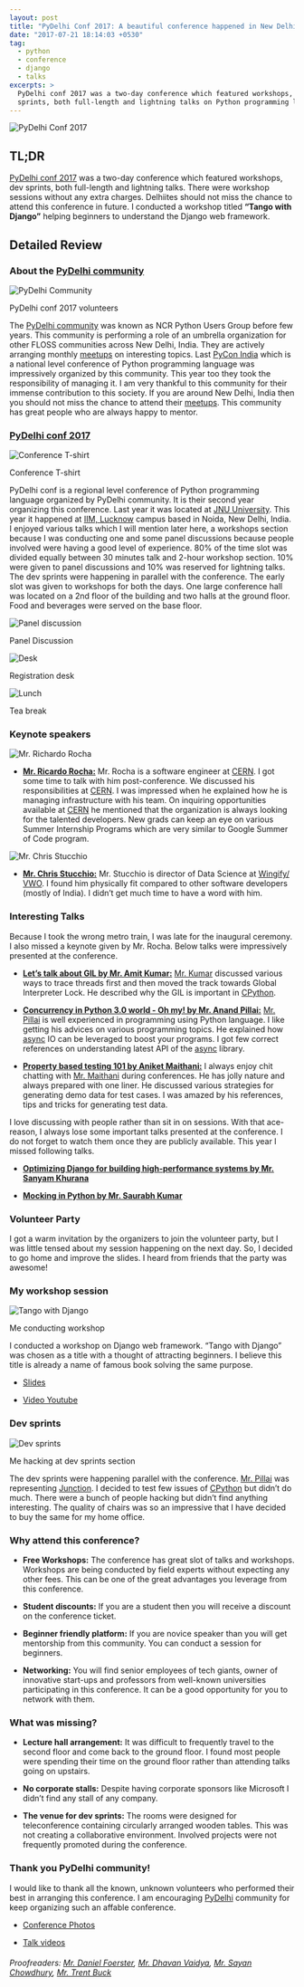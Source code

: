 ```yaml
---
layout: post
title: "PyDelhi Conf 2017: A beautiful conference happened in New Delhi, India"
date: "2017-07-21 18:14:03 +0530"
tag:
  - python
  - conference
  - django
  - talks
excerpts: >
  PyDelhi conf 2017 was a two-day conference which featured workshops, dev
  sprints, both full-length and lightning talks on Python programming language.
---
```


![PyDelhi Conf
2017]({{site.url}}/assets/images/pydelhi_conf_2017/group_photo.jpg)

## TL;DR

[PyDelhi conf 2017][pydelhi_conf_2017] was a two-day conference which featured
workshops, dev sprints, both full-length and lightning talks. There were
workshop sessions without any extra charges. Delhiites should not miss the
chance to attend this conference in future. I conducted a workshop titled
**“Tango with Django”** helping beginners to understand the Django web
framework.


## Detailed Review


### About the [PyDelhi community][pydelhi_community]


![PyDelhi
Community]({{site.url}}/assets/images/pydelhi_conf_2017/pydelhi_community.jpg)

<p class="center"> PyDelhi conf 2017 volunteers </p>

The [PyDelhi community][pydelhi_community] was known as NCR Python Users Group
before few years. This community is performing a role of an umbrella
organization for other FLOSS communities across New Delhi, India. They are
actively arranging monthly [meetups][pydelhi_meetup] on interesting topics. Last
[PyCon India](https://in.pycon.org/2016/) which is a national level conference
of Python programming language was impressively organized by this community.
This year too they took the responsibility of managing it. I am very thankful to
this community for their immense contribution to this society. If you are around
New Delhi, India then you should not miss the chance to attend their
[meetups][pydelhi_meetup]. This community has great people who are always happy
to mentor.


### [PyDelhi conf 2017][pydelhi_conf_2017]


![Conference T-shirt]({{site.url}}/assets/images/pydelhi_conf_2017/t_shirt.jpg)

<p class="center"> Conference T-shirt </p>

PyDelhi conf is a regional level conference of Python programming language
organized by PyDelhi community. It is their second year organizing this
conference. Last year it was located at [JNU University](http://www.jnu.ac.in).
This year it happened at [IIM, Lucknow](https://www.iiml.ac.in/) campus based in
Noida, New Delhi, India. I enjoyed various talks which I will mention later
here, a workshops section because I was conducting one and some panel
discussions because people involved were having a good level of experience. 80%
of the time slot was divided equally between 30 minutes talk and 2-hour workshop
section.  10% were given to panel discussions and 10% was reserved for lightning
talks.  The dev sprints were happening in parallel with the conference. The
early slot was given to workshops for both the days. One large conference hall
was located on a 2nd floor of the building and two halls at the ground floor.
Food and beverages were served on the base floor.

![Panel discussion]({{site.url}}/assets/images/pydelhi_conf_2017/pannel_disussion.jpg)

<p class="center"> Panel Discussion </p>

![Desk]({{site.url}}/assets/images/pydelhi_conf_2017/desk.jpg)

<p class="center"> Registration desk </p>

![Lunch]({{site.url}}/assets/images/pydelhi_conf_2017/lunch.jpg)

<p class="center"> Tea break </p>


### Keynote speakers


![Mr. Richardo Rocha]({{site.url}}/assets/images/pydelhi_conf_2017/ricardo.jpg)

* [**Mr. Ricardo Rocha:**](
  https://www.linkedin.com/in/ricardo-rocha-739aa718/?ppe=1) Mr. Rocha is a
  software engineer at [CERN][cern]. I got some time to talk with him
  post-conference. We discussed his responsibilities at [CERN][cern]. I was
  impressed when he explained how he is managing infrastructure with his team.
  On inquiring opportunities available at [CERN][cern] he mentioned that the
  organization is always looking for the talented developers.  New grads can
  keep an eye on various Summer Internship Programs which are very similar to
  Google Summer of Code program.

![Mr. Chris Stucchio]({{site.url}}/assets/images/pydelhi_conf_2017/chris.jpg)

* [**Mr. Chris Stucchio:**](https://www.chrisstucchio.com/) Mr. Stucchio is
  director of Data Science at [Wingify/ VWO](https://vwo.com/). I found him
  physically fit compared to other software developers (mostly of India). I
  didn’t get much time to have a word with him.


### Interesting Talks

Because I took the wrong metro train, I was late for the inaugural ceremony. I
also missed a keynote given by Mr. Rocha. Below talks were impressively
presented at the conference.

* [**Let’s talk about GIL by Mr. Amit Kumar:**](
  https://youtu.be/CwTnUvHo6d8?list=PL3Aq1JLV2oFZFzSGsDUcc6BieBEvUDzJg)
  [Mr. Kumar](http://iamit.in/) discussed various ways to trace threads first and
  then moved the track towards Global Interpreter Lock. He described why the GIL
  is important in [CPython][cpython].

* [**Concurrency in Python 3.0 world - Oh my! by Mr. Anand Pillai:**](
  https://youtu.be/QCZ31d9dqF4?list=PL3Aq1JLV2oFZFzSGsDUcc6BieBEvUDzJg)
  [Mr. Pillai][mr_anand] is well experienced in programming using Python
  language. I like getting his advices on various programming topics. He
  explained how [async][async] IO can be leveraged to boost your programs. I got
  few correct references on understanding latest API of the [async][async]
  library.


* [**Property based testing 101 by Aniket
  Maithani:**](https://youtu.be/n5xUTcsrRns) I always enjoy chit chatting with
  [Mr. Maithani](http://www.aniketmaithani.net/) during conferences. He has
  jolly nature and always prepared with one liner. He discussed various
  strategies for generating demo data for test cases. I was amazed by his
  references, tips and tricks for generating test data.

I love discussing with people rather than sit in on sessions. With that
ace-reason, I always lose some important talks presented at the conference. I do
not forget to watch them once they are publicly available. This year I missed
following talks.

* [**Optimizing Django for building high-performance systems by Mr. Sanyam
  Khurana**](https://youtu.be/I41LTEWzluU)

* [**Mocking in Python by Mr. Saurabh Kumar**](https://youtu.be/xo9QhfaefzY)


### Volunteer Party

I got a warm invitation by the organizers to join the volunteer party, but I was
little tensed about my session happening on the next day. So, I decided to go
home and improve the slides. I heard from friends that the party was awesome!


### My workshop session

![Tango with Django]({{site.url}}/assets/images/pydelhi_conf_2017/talk_2.jpg)

<p class="center"> Me conducting workshop </p>

I conducted a workshop on Django web framework. “Tango with Django” was chosen
as a title with a thought of attracting beginners. I believe this title is
already a name of famous book solving the same purpose.


* [Slides](https://www.slideshare.net/jaysinhp/tango-with-django-78119081)

* [Video Youtube](https://youtu.be/jr6LWM7Yquk)


### Dev sprints

![Dev sprints]({{site.url}}/assets/images/pydelhi_conf_2017/devsprint.jpg)

<p class="center"> Me hacking at dev sprints section </p>

The dev sprints were happening parallel with the conference.  [Mr.
Pillai][mr_anand] was representing
[Junction](https://github.com/pythonindia/junction). I decided to test few
issues of [CPython][cpython] but didn’t do much. There were a bunch of people
hacking but didn’t find anything interesting. The quality of chairs was so an
impressive that I have decided to buy the same for my home office.


### Why attend this conference?

* **Free Workshops:** The conference has great slot of talks and workshops.
  Workshops are being conducted by field experts without expecting any other
  fees. This can be one of the great advantages you leverage from this
  conference.

* **Student discounts:** If you are a student then you will receive a discount
  on the conference ticket.

* **Beginner friendly platform:** If you are novice speaker than you will get
  mentorship from this community. You can conduct a session for beginners.

* **Networking:** You will find senior employees of tech giants, owner of
  innovative start-ups and professors from well-known universities participating
  in this conference.  It can be a good opportunity for you to network with
  them.


### What was missing?

* **Lecture hall arrangement:** It was difficult to frequently travel to the
  second floor and come back to the ground floor. I found most people were
  spending their time on the ground floor rather than attending talks going on
  upstairs.

* **No corporate stalls:** Despite having corporate sponsors like Microsoft I
  didn’t find any stall of any company.

* **The venue for dev sprints:** The rooms were designed for teleconference
  containing circularly arranged wooden tables. This was not creating a
  collaborative environment. Involved projects were not frequently promoted
  during the conference.


### Thank you PyDelhi community!

I would like to thank all the known, unknown volunteers who performed their best
in arranging this conference. I am encouraging [PyDelhi][pydelhi_community]
community for keep organizing such an affable conference.

* [Conference Photos](https://www.flickr.com/groups/pydelhi/)

* [Talk videos](https://www.youtube.com/playlist?list=PL3Aq1JLV2oFZFzSGsDUcc6BieBEvUDzJg)


###### Proofreaders: [Mr. Daniel Foerster](https://github.com/pydsigner), [Mr.  Dhavan Vaidya](http://codingquark.com/), [Mr. Sayan Chowdhury](https://sayanchowdhury.dgplug.org/), [Mr. Trent Buck](https://www.emacswiki.org/emacs/TrentBuck)

[pydelhi_conf_2017]:https://conference.pydelhi.org
[pydelhi_community]:https://pydelhi.org/
[pydelhi_meetup]:http://wwww.meetup.com/pydelhi
[cern]:https://home.cern/
[mr_anand]:https://youtu.be/I41LTEWzluU
[cpython]:https://github.com/python/cpython
[async]:https://docs.python.org/3/library/asyncio.html
